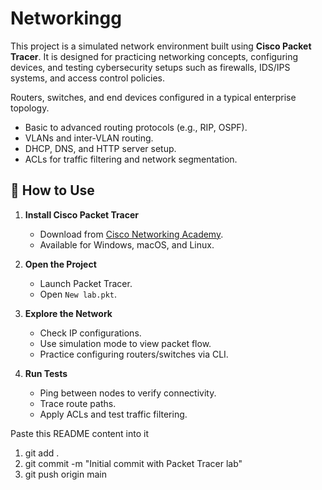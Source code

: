 # Networkingg
This project is a simulated network environment built using **Cisco Packet Tracer**. It is designed for practicing networking concepts, configuring devices, and testing cybersecurity setups such as firewalls, IDS/IPS systems, and access control policies.



Routers, switches, and end devices configured in a typical enterprise topology.
- Basic to advanced routing protocols (e.g., RIP, OSPF).
- VLANs and inter-VLAN routing.
- DHCP, DNS, and HTTP server setup.
- ACLs for traffic filtering and network segmentation.

## 🔧 How to Use

1. **Install Cisco Packet Tracer**
   - Download from [Cisco Networking Academy](https://www.netacad.com/).
   - Available for Windows, macOS, and Linux.

2. **Open the Project**
   - Launch Packet Tracer.
   - Open `New lab.pkt`.

3. **Explore the Network**
   - Check IP configurations.
   - Use simulation mode to view packet flow.
   - Practice configuring routers/switches via CLI.

4. **Run Tests**
   - Ping between nodes to verify connectivity.
   - Trace route paths.
   - Apply ACLs and test traffic filtering.
  


 Paste this README content into it
1. git add .
2. git commit -m "Initial commit with Packet Tracer lab"
3. git push origin main
